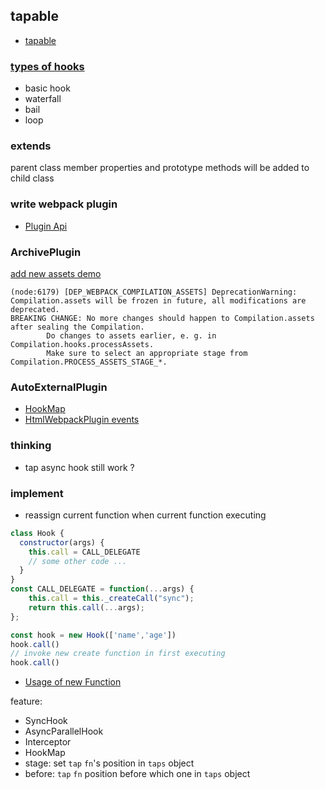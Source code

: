 
## tapable

* [tapable](https://github.com/webpack/tapable)

### [types of hooks](https://github.com/webpack/tapable#hook-types)
* basic hook
* waterfall
* bail
* loop

### extends

parent class member properties and prototype methods will be added to child class

### write webpack plugin
* [Plugin Api](https://webpack.js.org/api/plugins/)
### ArchivePlugin

[add new assets demo](https://github.com/jantimon/html-webpack-plugin/blob/d5ce5a8f2d12a2450a65ec51c285dd54e36cd921/index.js?_pjax=%23js-repo-pjax-container%2C%20div%5Bitemtype%3D%22http%3A%2F%2Fschema.org%2FSoftwareSourceCode%22%5D%20main%2C%20%5Bdata-pjax-container%5D#L215-L223)

 ```text
 (node:6179) [DEP_WEBPACK_COMPILATION_ASSETS] DeprecationWarning: Compilation.assets will be frozen in future, all modifications are deprecated.
 BREAKING CHANGE: No more changes should happen to Compilation.assets after sealing the Compilation.
         Do changes to assets earlier, e. g. in Compilation.hooks.processAssets.
         Make sure to select an appropriate stage from Compilation.PROCESS_ASSETS_STAGE_*.
 ```
### AutoExternalPlugin

* [HookMap](https://github.com/webpack/tapable#hookmap)
* [HtmlWebpackPlugin events](https://github.com/jantimon/html-webpack-plugin#events)
  
### thinking 
* tap async hook still work ?

### implement
* reassign current function when current function executing 
```js
class Hook {
  constructor(args) {
    this.call = CALL_DELEGATE
    // some other code ...
  }
}
const CALL_DELEGATE = function(...args) {
	this.call = this._createCall("sync");
	return this.call(...args);
};

const hook = new Hook(['name','age'])
hook.call()
// invoke new create function in first executing
hook.call()
```
* [Usage of new Function](https://tc39.es/ecma262/multipage/fundamental-objects.html#sec-function-p1-p2-pn-body)


feature:
* SyncHook
* AsyncParallelHook
* Interceptor
* HookMap
* stage: set `tap` `fn`'s position in `taps` object
* before: `tap` `fn` position before which one in `taps` object
